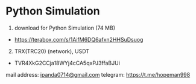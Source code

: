 # Python Simulation 
1. download for Python Simulation (74 MB)

- https://terabox.com/s/1AifM6DQ6afxn2HHSuDsuog


2. TRX(TRC20) (network), USDT
- TVR4XkG2CCja18WYj4cCA5qxPJ3ffaBJUi



mail address:    ipanda0714@gmail.com
telegram:        https://t.me/hopeman998

